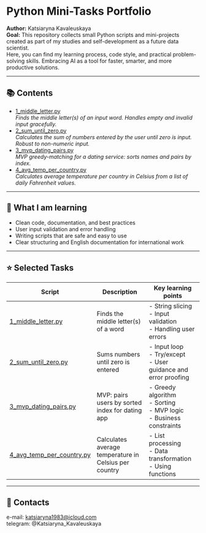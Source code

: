 # Python Mini-Tasks Portfolio

**Author:** Katsiaryna Kavaleuskaya  
**Goal:** This repository collects small Python scripts and mini-projects created as part of my studies and self-development as a future data scientist.  
Here, you can find my learning process, code style, and practical problem-solving skills. Embracing AI as a tool for faster, smarter, and more productive solutions.


---

## 📚 Contents

- [1_middle_letter.py](./1_middle_letter.py)  
  *Finds the middle letter(s) of an input word. Handles empty and invalid input gracefully.*
- [2_sum_until_zero.py](./2_sum_until_zero.py)  
  *Calculates the sum of numbers entered by the user until zero is input. Robust to non-numeric input.*
- [3_mvp_dating_pairs.py](./3_mvp_dating_pairs.py)  
  *MVP greedy-matching for a dating service: sorts names and pairs by index.*
- [4_avg_temp_per_country.py](./4_avg_temp_per_country.py)  
  *Calculates average temperature per country in Celsius from a list of daily Fahrenheit values.*

---

## 🌱 What I am learning

- Clean code, documentation, and best practices
- User input validation and error handling
- Writing scripts that are safe and easy to use
- Clear structuring and English documentation for international work

---

## ⭐ Selected Tasks

| Script                                   | Description                              | Key learning points                                             |
|-------------------------------------------|------------------------------------------|----------------------------------------------------------------|
| [1_middle_letter.py](./1_middle_letter.py)   | Finds the middle letter(s) of a word      | - String slicing<br>- Input validation<br>- Handling user errors|
| [2_sum_until_zero.py](./2_sum_until_zero.py) | Sums numbers until zero is entered        | - Input loop<br>- Try/except<br>- User guidance and error proofing|
| [3_mvp_dating_pairs.py](./3_mvp_dating_pairs.py) | MVP: pairs users by sorted index for dating app | - Greedy algorithm<br>- Sorting<br>- MVP logic<br>- Business constraints|
| [4_avg_temp_per_country.py](./4_avg_temp_per_country.py) | Calculates average temperature in Celsius per country | - List processing<br>- Data transformation<br>- Using functions|

---

## 🔗 Contacts

e-mail:  katsiaryna1983@icloud.com  
telegram: @Katsiaryna_Kavaleuskaya

